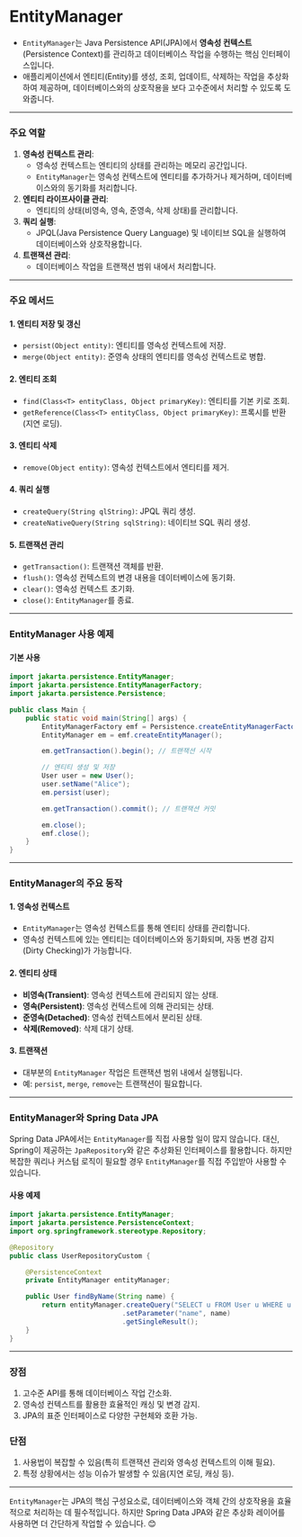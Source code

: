 # EntityManager
- `EntityManager`는 Java Persistence API(JPA)에서 **영속성 컨텍스트**(Persistence Context)를 관리하고 데이터베이스 작업을 수행하는 핵심 인터페이스입니다. 
- 애플리케이션에서 엔티티(Entity)를 생성, 조회, 업데이트, 삭제하는 작업을 추상화하여 제공하며, 데이터베이스와의 상호작용을 보다 고수준에서 처리할 수 있도록 도와줍니다.

---

### 주요 역할

1. **영속성 컨텍스트 관리**:
    - 영속성 컨텍스트는 엔티티의 상태를 관리하는 메모리 공간입니다.
    - `EntityManager`는 영속성 컨텍스트에 엔티티를 추가하거나 제거하며, 데이터베이스와의 동기화를 처리합니다.
2. **엔티티 라이프사이클 관리**:
    - 엔티티의 상태(비영속, 영속, 준영속, 삭제 상태)를 관리합니다.
3. **쿼리 실행**:
    - JPQL(Java Persistence Query Language) 및 네이티브 SQL을 실행하여 데이터베이스와 상호작용합니다.
4. **트랜잭션 관리**:
    - 데이터베이스 작업을 트랜잭션 범위 내에서 처리합니다.

---

### 주요 메서드

#### 1. 엔티티 저장 및 갱신
- `persist(Object entity)`: 엔티티를 영속성 컨텍스트에 저장.
- `merge(Object entity)`: 준영속 상태의 엔티티를 영속성 컨텍스트로 병합.

#### 2. 엔티티 조회
- `find(Class<T> entityClass, Object primaryKey)`: 엔티티를 기본 키로 조회.
- `getReference(Class<T> entityClass, Object primaryKey)`: 프록시를 반환(지연 로딩).

#### 3. 엔티티 삭제
- `remove(Object entity)`: 영속성 컨텍스트에서 엔티티를 제거.

#### 4. 쿼리 실행
- `createQuery(String qlString)`: JPQL 쿼리 생성.
- `createNativeQuery(String sqlString)`: 네이티브 SQL 쿼리 생성.

#### 5. 트랜잭션 관리
- `getTransaction()`: 트랜잭션 객체를 반환.
- `flush()`: 영속성 컨텍스트의 변경 내용을 데이터베이스에 동기화.
- `clear()`: 영속성 컨텍스트 초기화.
- `close()`: `EntityManager`를 종료.

---

### EntityManager 사용 예제

#### 기본 사용
```java
import jakarta.persistence.EntityManager;
import jakarta.persistence.EntityManagerFactory;
import jakarta.persistence.Persistence;

public class Main {
    public static void main(String[] args) {
        EntityManagerFactory emf = Persistence.createEntityManagerFactory("my-persistence-unit");
        EntityManager em = emf.createEntityManager();

        em.getTransaction().begin(); // 트랜잭션 시작

        // 엔티티 생성 및 저장
        User user = new User();
        user.setName("Alice");
        em.persist(user);

        em.getTransaction().commit(); // 트랜잭션 커밋

        em.close();
        emf.close();
    }
}
```
---
### EntityManager의 주요 동작

#### 1. **영속성 컨텍스트**
- `EntityManager`는 영속성 컨텍스트를 통해 엔티티 상태를 관리합니다.
- 영속성 컨텍스트에 있는 엔티티는 데이터베이스와 동기화되며, 자동 변경 감지(Dirty Checking)가 가능합니다.

#### 2. **엔티티 상태**
- **비영속(Transient)**: 영속성 컨텍스트에 관리되지 않는 상태.
- **영속(Persistent)**: 영속성 컨텍스트에 의해 관리되는 상태.
- **준영속(Detached)**: 영속성 컨텍스트에서 분리된 상태.
- **삭제(Removed)**: 삭제 대기 상태.

#### 3. **트랜잭션**
- 대부분의 `EntityManager` 작업은 트랜잭션 범위 내에서 실행됩니다.
- 예: `persist`, `merge`, `remove`는 트랜잭션이 필요합니다.

---

### EntityManager와 Spring Data JPA

Spring Data JPA에서는 `EntityManager`를 직접 사용할 일이 많지 않습니다. 대신, Spring이 제공하는 `JpaRepository`와 같은 추상화된 인터페이스를 활용합니다. 하지만 복잡한 쿼리나 커스텀 로직이 필요할 경우 `EntityManager`를 직접 주입받아 사용할 수 있습니다.

#### 사용 예제
```java
import jakarta.persistence.EntityManager;
import jakarta.persistence.PersistenceContext;
import org.springframework.stereotype.Repository;

@Repository
public class UserRepositoryCustom {

    @PersistenceContext
    private EntityManager entityManager;

    public User findByName(String name) {
        return entityManager.createQuery("SELECT u FROM User u WHERE u.name = :name", User.class)
                            .setParameter("name", name)
                            .getSingleResult();
    }
}
```
---
### 장점
1. 고수준 API를 통해 데이터베이스 작업 간소화.
2. 영속성 컨텍스트를 활용한 효율적인 캐싱 및 변경 감지.
3. JPA의 표준 인터페이스로 다양한 구현체와 호환 가능.

### 단점
1. 사용법이 복잡할 수 있음(특히 트랜잭션 관리와 영속성 컨텍스트의 이해 필요).
2. 특정 상황에서는 성능 이슈가 발생할 수 있음(지연 로딩, 캐싱 등).

---

`EntityManager`는 JPA의 핵심 구성요소로, 데이터베이스와 객체 간의 상호작용을 효율적으로 처리하는 데 필수적입니다. 하지만 Spring Data JPA와 같은 추상화 레이어를 사용하면 더 간단하게 작업할 수 있습니다. 😊